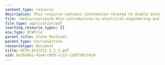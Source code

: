 ```yaml
---
content_type: resource
description: This resource contains information related to double delay state machine.
file: /media/courses/6-01sc-introduction-to-electrical-engineering-and-computer-science-i-spring-2011/be1bb9a143a4c059cc12c1db706174c0_MIT6_01SCS11_2_1_3.pdf
file_type: application/pdf
learning_resource_types: []
ocw_type: OCWFile
parent_title: State Machines
parent_type: CourseSection
resourcetype: Document
title: MIT6_01SCS11_2_1_3.pdf
uid: be1bb9a1-43a4-c059-cc12-c1db706174c0
---
```

